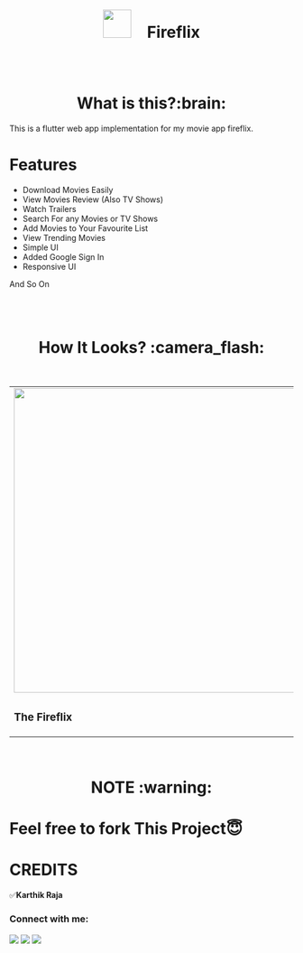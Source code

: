 <h1 align="center"><img src="https://user-images.githubusercontent.com/64122408/106554460-6ebb9980-6541-11eb-9468-10c6179fdb5a.png" height=50px width=50px>&emsp;Fireflix </h1> 
<br/>
<br/>

<h1 align="center"><b>What is this?:brain:</b></h1>

This is a flutter web app implementation for my movie app fireflix.

# Features
* Download Movies Easily
* View Movies Review (Also TV Shows)
* Watch Trailers
* Search For any Movies or TV Shows
* Add Movies to Your Favourite List
* View Trending Movies
* Simple UI
* Added Google Sign In
* Responsive UI

And So On

<br/>
<br/>

<h1 align="center"><b>How It Looks? :camera_flash:</b></h1>

<br/>
<table>
<tr>
<td><img src="https://user-images.githubusercontent.com/64122408/118940002-e6d19200-b96d-11eb-8e50-a0ef8c4047c3.gif" width="1080" height="540"/></td>
</tr>
<tr>
  <td><h3>The Fireflix</h3></td>
</tr>
</table>
<br/>


<h1 align="center"><b>NOTE :warning:</b></h1>


# Feel free to fork This Project😇


# CREDITS  
:white_check_mark:**Karthik Raja**
<p align="left">  
<h3 align="left">Connect with me:</h3>  
<a href="https://twitter.com/mranonymousofcl" target="blank"><img align="center" src="https://img.icons8.com/doodle/48/000000/twitter--v1.png"/></a>  
<a href="https://instagram.com/mr.anonymous_official" target="blank"><img align="center" src="https://img.icons8.com/doodle/50/000000/instagram-new.png"/></a>  
<a href="https://discord.com/channels/mr_anonymous_2001#4770" target="blank"><img align="center" src="https://img.icons8.com/doodle/48/000000/discord-new-logo.png"/></a>
</p>  
